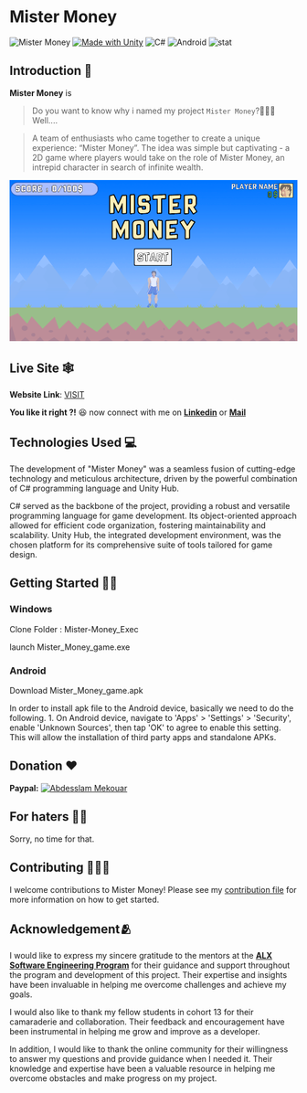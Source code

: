 # Mister Money

![Mister Money](https://img.shields.io/github/last-commit/abdesslammekouar/mistermoney)
[![Made with Unity](https://img.shields.io/badge/Made%20with-Unity-57b9d3.svg?style=flat&logo=unity)](https://unity3d.com)
![C#](https://img.shields.io/badge/c%23-%23239120.svg?style=for-the-badge&logo=c-sharp&logoColor=white)
![Android](https://img.shields.io/badge/Android-3DDC84?style=for-the-badge&logo=android&logoColor=white)
![stat](https://img.shields.io/badge/status-up-green)

## Introduction 🤔
__Mister Money__ is 

> Do you want to know why i named my project `Mister Money`?🤷🏽‍♂️ Well....

> A team of enthusiasts who came together to create a unique experience: “Mister Money”. The idea was simple but captivating - a 2D game where players would take on the role of Mister Money, an intrepid character in search of infinite wealth.


<p align="center">
  <img src="mistermoney.png" width="900" title="Home Page">
</p>

## Live Site 🕸️
__Website Link__: [VISIT](https://abdesslammekouar4.wixsite.com/mister-money)

__You like it right ?!__ 😆 now connect with me on **[Linkedin](https://www.linkedin.com/in/amekouar/)** or **[Mail](mailto:a.mekouar@outlook.com)**

## Technologies Used 💻

The development of "Mister Money" was a seamless fusion of cutting-edge technology and meticulous architecture, driven by the powerful combination of C# programming language and Unity Hub.

C# served as the backbone of the project, providing a robust and versatile programming language for game development. Its object-oriented approach allowed for efficient code organization, fostering maintainability and scalability. Unity Hub, the integrated development environment, was the chosen platform for its comprehensive suite of tools tailored for game design.


## Getting Started 💁🏽
### Windows
Clone Folder : Mister-Money_Exec

launch Mister_Money_game.exe

### Android
Download Mister_Money_game.apk

In order to install apk file to the Android device, basically we need to do the following. 1. On Android device, navigate to 'Apps' > 'Settings' > 'Security', enable 'Unknown Sources', then tap 'OK' to agree to enable this setting. This will allow the installation of third party apps and standalone APKs.

## Donation ❤️
**Paypal:** [![Abdesslam Mekouar](https://www.paypalobjects.com/en_GB/i/btn/btn_donate_SM.gif)](https://paypal.me/amfpvdr?country.x=MA&locale.x=fr_XC)

## For haters 😶‍🌫️
Sorry, no time for that.

## Contributing 🧑🏽‍💼

I welcome contributions to Mister Money! Please see my [contribution file](CONTRIBUTING.md) for more information on how to get started.

## Acknowledgement🫂

I would like to express my sincere gratitude to the mentors at the **[ALX Software Engineering Program](https://www.alxafrica.com/software-engineering/)** for their guidance and support throughout the program and development of this project. Their expertise and insights have been invaluable in helping me overcome challenges and achieve my goals.

I would also like to thank my fellow students in cohort 13 for their camaraderie and collaboration. Their feedback and encouragement have been instrumental in helping me grow and improve as a developer.

In addition, I would like to thank the online community for their willingness to answer my questions and provide guidance when I needed it. Their knowledge and expertise have been a valuable resource in helping me overcome obstacles and make progress on my project.
